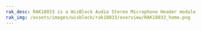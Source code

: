 ```yaml
---
rak_desc: RAK18033 is a WisBlock Audio Stereo Microphone Header module that allows you to connect two PDM Microphone modules to have stereo input.
rak_img: /assets/images/wisblock/rak18033/overview/RAK18033_home.png
---
```


<rk-redirect to="/Product-Categories/WisBlock/RAK18033/Overview/" />